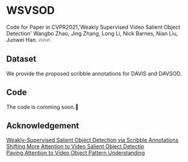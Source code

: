 # WSVSOD
Code for Paper in CVPR2021,'Weakly Supervised Video Salient Object Detection' Wangbo Zhao, Jing Zhang, Long Li, Nick Barnes, Nian Liu, Junwei Han.
🔥🔥🔥

## Dataset
We provide the proposed scribble annotations for DAVIS and DAVSOD.

## Code
The code is comming soon.🚀

## Acknowledgement

[Weakly-Supervised Salient Object Detection via Scribble Annotations](https://github.com/JingZhang617/Scribble_Saliency)  
[Shifting More Attention to Video Salient Object Detectio](https://github.com/DengPingFan/DAVSOD)  
[Paying Attention to Video Object Pattern Understanding](https://github.com/wenguanwang/AGS)  

